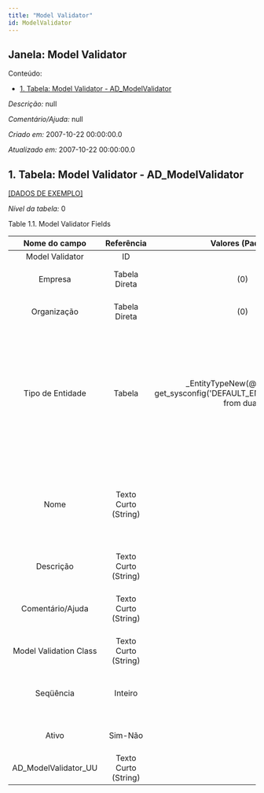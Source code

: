 ```yaml
---
title: "Model Validator"
id: ModelValidator
---
```

<div id="d146587e1" class="section chapter">

<div class="titlepage">

<div>

<div>

## Janela: Model Validator

</div>

</div>

</div>

<div class="toc">

<div class="toc-title">

Conteúdo:

</div>

  - <span class="section">[1. Tabela: Model Validator -
    AD\_ModelValidator](#d146587e22)</span>

</div>

<span class="emphasis">*Descrição:* </span> null

<span class="emphasis">*Comentário/Ajuda:* </span>null

<span class="emphasis"> *Criado em:* </span>2007-10-22 00:00:00.0

<span class="emphasis">*Atualizado em:* </span>2007-10-22 00:00:00.0

<div id="d146587e22" class="section section">

<div class="titlepage">

<div>

<div>

## 1. Tabela: Model Validator - AD\_ModelValidator

</div>

</div>

</div>

[\[DADOS DE EXEMPLO\]](data/AD_ModelValidator_data)

<span class="emphasis">*Nível da tabela:* </span>0

</div>

<div id="d146587e31" class="table">

<div class="table-title">

Table 1.1. Model Validator
Fields

</div>

<div class="table-contents">

|     Nome do campo      |      Referência      |                                   Valores (Padrão)                                   |     Chave restritiva      |        Regra de validação         |                            Descrição                             |                                                                                          Comentário/Ajuda                                                                                           |
| :--------------------: | :------------------: | :----------------------------------------------------------------------------------: | :-----------------------: | :-------------------------------: | :--------------------------------------------------------------: | :-------------------------------------------------------------------------------------------------------------------------------------------------------------------------------------------------: |
|    Model Validator     |          ID          |                                                                                      |                           |                                   |                                                                  |                                                                                                                                                                                                     |
|        Empresa         |    Tabela Direta     |                                         (0)                                          |                           | AD\_Client.AD\_Client\_ID \< \> 0 |                (semelhante ao primeiro relatório)                |                                                                                         (ver o mesmo acima)                                                                                         |
|      Organização       |    Tabela Direta     |                                         (0)                                          |                           |                                   |                (semelhante ao primeiro relatório)                |                                                                                         (ver o mesmo acima)                                                                                         |
|    Tipo de Entidade    |        Tabela        | \_EntityTypeNew(@SQL=select get\_sysconfig('DEFAULT\_ENTITYTYPE','U',0,0) from dual) | entityt\_admodelvalidator |                                   | Dictionary Entity Type; Determines ownership and synchronization | The Entity Types "Dictionary", "iDempiere" and "Application" might be automatically synchronized and customizations deleted or overwritten. For customizations, copy the entity and select "User"\! |
|          Nome          | Texto Curto (String) |                                                                                      |                           |                                   |              Alphanumeric identifier of the entity               |                            The name of an entity (record) is used as an default search option in addition to the search key. The name is up to 60 characters in length.                             |
|       Descrição        | Texto Curto (String) |                                                                                      |                           |                                   |             Optional short description of the record             |                                                                             A description is limited to 255 characters.                                                                             |
|    Comentário/Ajuda    | Texto Curto (String) |                                                                                      |                           |                                   |                         Comment or Hint                          |                                                             The Help field contains a hint, comment or help about the use of this item.                                                             |
| Model Validation Class | Texto Curto (String) |                                                                                      |                           |                                   |                                                                  |                                                                                                                                                                                                     |
|       Seqüência        |       Inteiro        |                                                                                      |                           |                                   |      Method of ordering records; lowest number comes first       |                                                                             The Sequence indicates the order of records                                                                             |
|         Ativo          |       Sim-Não        |                                                                                      |                           |                                   |                (semelhante ao primeiro relatório)                |                                                                                         (ver o mesmo acima)                                                                                         |
| AD\_ModelValidator\_UU | Texto Curto (String) |                                                                                      |                           |                                   |                                                                  |                                                                                                                                                                                                     |

</div>

</div>

  

</div>
